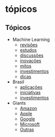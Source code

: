 # tópicos

## Tópicos

* Machine Learning
  * [revisões](https://fabianofilho.gitbook.io/healthnews/machine-learning/revisoes)
  * [estudos](https://fabianofilho.gitbook.io/healthnews/machine-learning/estudos)
  * [discussões](https://fabianofilho.gitbook.io/healthnews/machine-learning/discussoes)
  * [inovações](https://fabianofilho.gitbook.io/healthnews/machine-learning/inovacoes)
  * [mitos](https://fabianofilho.gitbook.io/healthnews/machine-learning/mitos)
  * [investimentos](https://fabianofilho.gitbook.io/healthnews/machine-learning/investimentos)
  * [dicas](https://fabianofilho.gitbook.io/healthnews/machine-learning/dicas)
* Brasil
  * [aplicações](https://fabianofilho.gitbook.io/healthnews/brasil/aplicacoes)
  * [iniciativas](https://fabianofilho.gitbook.io/healthnews/brasil/iniciativas)
  * [investimentos](https://fabianofilho.gitbook.io/healthnews/brasil/investimentos)
* Giants
  * [Amazon](https://fabianofilho.gitbook.io/healthnews/giants/amazon)
  * [Apple](https://fabianofilho.gitbook.io/healthnews/giants/apple) 
  * [Google](https://fabianofilho.gitbook.io/healthnews/giants/google)
  * [Microsoft](https://fabianofilho.gitbook.io/healthnews/giants/microsoft)
  * [Outras](https://fabianofilho.gitbook.io/healthnews/giants/outras)

